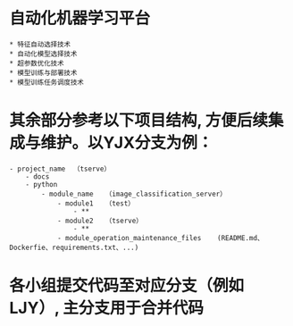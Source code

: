 # 自动化机器学习平台
    * 特征自动选择技术
    * 自动化模型选择技术
    * 超参数优化技术
    * 模型训练与部署技术
    * 模型训练任务调度技术
# 其余部分参考以下项目结构, 方便后续集成与维护。以YJX分支为例：
```
- project_name  （tserve）
    - docs
    - python
        - module_name   （image_classification_server）
            - module1   （test）
                - **
            - module2   （tserve）
                - **
            - module_operation_maintenance_files    (README.md、Dockerfie、requirements.txt、...)
```
# 各小组提交代码至对应分支（例如LJY）, 主分支用于合并代码